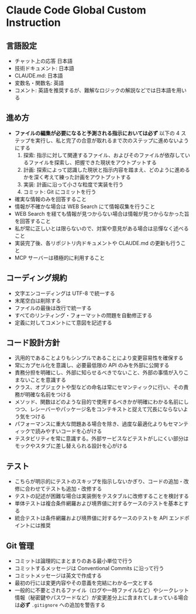 # Claude Code Global Custom Instruction

## 言語設定

- チャット上の応答 日本語
- 技術ドキュメント: 日本語
- CLAUDE.md: 日本語
- 変数名・関数名: 英語
- コメント: 英語を推奨するが、難解なロジックの解説などでは日本語を用いる

## 進め方

- **ファイルの編集が必要になると予測される指示においては必ず** 以下の 4 ステップを実行し、私と完了の合意が取れるまで次のステップに進めないようにする
  1. 探索: 指示に対して関連するファイル、およびそのファイルが依存しているファイルを探索し、把握できた現状をアウトプットする
  2. 計画: 探索によって認識した現状と指示内容を踏まえ、どのように進めるかを深く考えて練った計画をアウトプットする
  3. 実装: 計画に沿って小さな粒度で実装を行う
  4. コミット: Git にコミットを行う
- 確実な情報のみを回答すること
- 情報が不確かな場合は WEB Search にて情報収集を行うこと
- WEB Search を経ても情報が見つからない場合は情報が見つからなかった旨を回答すること
- 私が常に正しいとは限らないので、対案や意見がある場合は忌憚なく述べること
- 実装完了後、各リポジトリ内ドキュメントや CLAUDE.md の更新も行うこと
- MCP サーバーは積極的に利用すること

## コーディング規約

- 文字エンコーディングは UTF-8 で統一する
- 末尾空白は削除する
- ファイルの最後は改行で統一する
- すべてのリンティング・フォーマットの問題を自動修正する
- 定義に対してコメントにて意図を記述する

## コード設計方針

- 汎用的であることよりもシンプルであることにより変更容易性を確保する
- 常にカプセル化を意識し、必要最低限の API のみを外部に公開する
- 責務分担を明確にし、外部に知らせるべきでないこと、外部の事情が入りこまないことを意識する
- クラス、オブジェクトや型などの命名は常にセマンティックに行い、その責務が明確な名前をつける
- メソッド、関数はどのような目的で使用するべきかが明確にわかる名前にしつつ、レシーバーやパッケージ名をコンテキストと捉えて冗長にならないよう気をつける
- パフォーマンスに重大な問題ある場合を除き、過度な最適化よりもセマンティックで読みやすいコードを心がける
- テスタビリティを常に意識する。外部サービスなどテストがしにくい部分はモックやスタブに差し替えられる設計を心がける

## テスト

- こちらが明示的にテストのスキップを指示しないかぎり、コードの追加・改修に合わせてテストも追加・改修する
- テストの記述が困難な場合は実装側をテスタブルに改修することを検討する
- 単体テストは複合条件網羅および境界値に対するケースのテストを基本とする
- 統合テストは条件網羅および境界値に対するケースのテストを API エンドポイントには推奨

## Git 管理

- コミットは論理的にまとまりのある最小単位で行う
- コミットするメッセージは Conventional Commits に沿って行う
- コミットメッセージは英文で作成する
- 最初の行には変更内容やその意義を完結にわかる一文とする
- 一般的に不要とされるファイル（ログや一時ファイルなど）やシークレット情報（秘密鍵やパスワードなど）が変更差分上に含まれてしまっている場合は**必ず** `.gitignore` への追加を警告する
